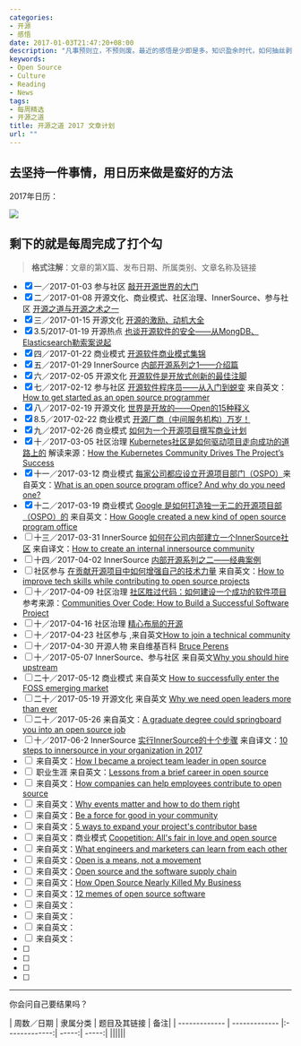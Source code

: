 ```yaml
---
categories:
- 开源
- 感悟
date: 2017-01-03T21:47:20+08:00
description: "凡事预则立，不预则废。最近的感悟是少即是多。知识盈余时代，如何抽丝剥茧阐述真理才能赢得信任。2017年，开始经营“开源之道”，撰写或翻译自认为有价值的文章，每周一篇，共52篇。此为具体表格。"
keywords:
- Open Source
- Culture
- Reading
- News
tags:
- 每周精选
- 开源之道
title: 开源之道 2017 文章计划
url: ""
---
```


## 去坚持一件事情，用日历来做是蛮好的方法

2017年日历：

![](https://raw.githubusercontent.com/OCselected/ttoos/master/static/media/2017_calendar.jpeg)


## 剩下的就是每周完成了打个勾

> **格式注解**：文章的第X篇、发布日期、所属类别、文章名称及链接

- [x]  一／2017-01-03   参与社区 [敲开开源世界的大门](http://www.ocselected.org/posts/advice_for_building_a_career_in_open_source/)
- [x] 二／2017-01-08 开源文化、商业模式、社区治理、InnerSource、参与社区 [开源之道与开源之术之一](http://www.ocselected.org/posts/open_source_tao_and_way/open_source_tao_and_way_0)
- [x] 三／2017-01-15 开源文化 [开源的激励、动机大全](http://www.ocselected.org/posts/motivations_for_consuming_or_publishing_oss/)
- [x] 3.5/2017-01-19 开源热点 [也谈开源软件的安全——从MongDB、Elasticsearch勒索案说起](http://www.ocselected.org/posts/Event_analysis/Security_MongoDB_ElasticSearch/)
- [x] 四／2017-01-22 商业模式 [开源软件商业模式集锦](http://www.ocselected.org/posts/Business_model/opensource_business_model_overview/)
- [x] 五／2017-01-29 InnerSource [内部开源系列之1——介绍篇](http://www.ocselected.org/posts/innersource/introduction_of_innersource/)
- [x] 六／2017-02-05 开源文化 [开源软件是开放式创新的最佳注脚](http://www.ocselected.org/posts/Naming_OpenSource_and_Marketing_2/)
- [x] 七／2017-02-12 参与社区 [开源软件程序员——从入门到蜕变](http://www.ocselected.org/posts/contribute_to_community/how_to_get_started_as_an_open_source_programmer) 来自英文：[How to get started as an open source programmer](https://opensource.com/article/17/1/how-get-started-open-source-programmer)
- [x] 八／2017-02-19 开源文化 [世界是开放的——Open的15种释义](http://www.ocselected.org/posts/opensource_culture/fifty_shades_of_open/)
- [x] 8.5／2017-02-22  商业模式 [开源厂商（中间服务机构）万岁！](http://www.ocselected.org/posts/business_model/long_live_open_source_company/)
- [x] 九／2017-02-26 商业模式 [如何为一个开源项目撰写商业计划]()
- [x] 十／2017-03-05 社区治理 [Kubernetes社区是如何驱动项目走向成功的道路上的](http://www.ocselected.org/posts/contribute_to_community/how-the_kubernetes_community_drives_the_project_success/) 解读来源：[How the Kubernetes Community Drives The Project’s Success](https://www.linux.com/news/learn/kubernetes/kubernetes-community-drives-projects-success)
- [x] 十一／2017-03-12 商业模式 [每家公司都应设立开源项目部门（OSPO）](http://www.ocselected.org/posts/business_model/whats_open_source_program_office/)来自英文：[What is an open source program office? And why do you need one?](https://opensource.com/business/16/5/whats-open-source-program-office)
- [x] 十二／2017-03-19 商业模式 [Google 是如何打造独一无二的开源项目部（OSPO）的](http://www.ocselected.org/posts/business_model/how_google_created_new_kind_of_ospo/) 来自英文：[How Google created a new kind of open source program office](https://opensource.com/business/16/9/google-open-source-program-office)
- [ ] 十三／2017-03-31 InnerSource [如何在公司内部建立一个InnerSource社区]() 来自译文：[How to create an internal innersource community](https://opensource.com/life/16/11/create-internal-innersource-community)
- [ ] 十四／2017-04-02 InnerSource [内部开源系列之二——经典案例]()
- [ ]  社区参与 [在贡献开源项目中如何增强自己的技术力量]() 来自英文：[How to improve tech skills while contributing to open source projects](https://opensource.com/life/16/1/open-source-skills)
- [ ] 十／2017-04-09 社区治理 [社区胜过代码：如何建设一个成功的软件项目]() 参考来源：[Communities Over Code: How to Build a Successful Software Project](https://www.linux.com/news/event/LCNA/2016/communities-over-code-how-build-successful-software-project-0)
- [ ] 十／2017-04-16 社区治理 [精心布局的开源]()
- [ ] 十／2017-04-23 社区参与 [](),来自英文[How to join a technical community](https://opensource.com/article/17/1/how-join-technical-community)
- [ ] 十／2017-04-30 开源人物 []() 来自维基百科 [Bruce Perens](https://en.wikipedia.org/wiki/Bruce_Perens)
- [ ] 十／2017-05-07 InnerSource、参与社区  []() 来自英文[Why you should hire upstream](http://superuser.openstack.org/articles/hire-upstream-first/)
- [ ] 二十／2017-05-12 商业模式 []() 来自英文 [How to successfully enter the FOSS emerging market](https://opensource.com/article/17/1/cultivating-business-foss-market)
- [ ] 二十／2017-05-19 开源文化 []() 来自英文 [Why we need open leaders more than ever](https://opensource.com/open-organization/17/2/need-open-leaders-more-ever)
- [ ] 二十／2017-05-26  []() 来自英文：[A graduate degree could springboard you into an open source job](https://opensource.com/article/17/1/grad-school-open-source-academic-lab)
- [ ] 十／2017-06-2 InnerSource [实行InnerSource的十个步骤]() 来自译文：[10 steps to innersource in your organization in 2017](https://opensource.com/article/17/1/yearbook-10-steps-innersource-your-organization)
- [ ] []() 来自英文：[How I became a project team leader in open source](https://opensource.com/article/17/2/my-open-source-story-leader)
- [ ] []() 职业生涯 来自英文：[Lessons from a brief career in open source](https://opensource.com/article/17/2/preparing-career-open-source)
- [ ] []() 来自英文：[How companies can help employees contribute to open source](https://opensource.com/business/17/1/how-companies-contribute-open-source)
- [ ] []() 来自英文：[Why events matter and how to do them right](https://opensource.com/article/17/1/drupal-sibera)
- [ ] []() 来自英文：[Be a force for good in your community](https://opensource.com/open-organization/17/1/force-for-good-community)
- [ ] []() 来自英文：[5 ways to expand your project's contributor base](https://opensource.com/article/17/1/expand-project-contributor-base)
- [ ] []() 来自英文：商业模式 [Coopetition: All's fair in love and open source](https://opensource.com/article/16/12/alls-fair-love-and-open-source)
- [ ] []() 来自英文：[What engineers and marketers can learn from each other](https://opensource.com/open-organization/17/1/engineers-marketers-can-learn)
- [ ] []() 来自英文：[Open is a means, not a movement](https://opensource.com/open-organization/16/10/open-means-not-movement)
- [ ] []() 来自英文：[Open source and the software supply chain](https://opensource.com/article/16/12/open-source-software-supply-chain)
- [ ] []() 来自英文：[How Open Source Nearly Killed My Business](https://www.business.com/articles/john-rampton-open-source-software-risks/)
- [ ] []() 来自英文：[12 memes of open source software](https://opensource.com/business/16/4/12-memes-explain-open-source-software)
- [ ] []() 来自英文：[]()
- [ ] []() 来自英文：[]()
- [ ] []() 来自英文：[]()
- [ ] []() 来自英文：[]()
- [ ]
- [ ]
- [ ]
- [ ]

-------
你会问自己要结果吗？

 |  周数／日期    |     隶属分类       | 题目及其链接 | 备注|
| -------------  | ------------- |:-------------:| -----:| -----:|
||||||
